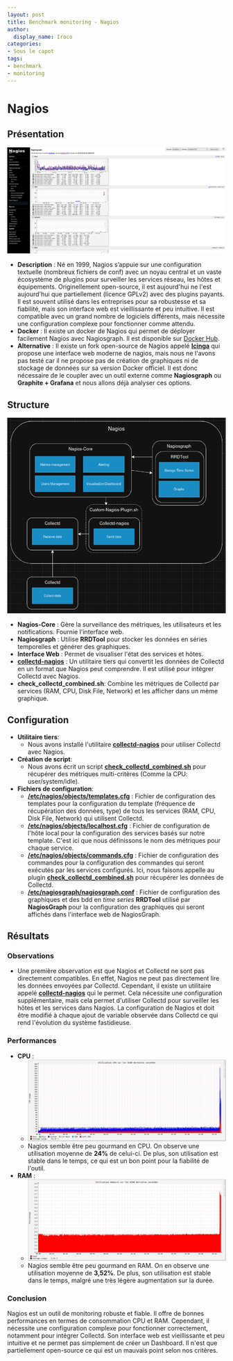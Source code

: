 ```yaml
---
layout: post
title: Benchmark monitoring - Nagios
author:
  display_name: Iroco
categories:
- Sous le capot
tags:
- benchmark
- monitoring
---
```

# Nagios

## Présentation

[![Exemple de dashboard de Grafana](../images/monitoring-dasboard-benchmark/Pres_nagios.png)](https://www.nagios.org/)

- **Description** : Né en 1999, Nagios s’appuie sur une configuration textuelle (nombreux fichiers de conf) avec un noyau central et un vaste écosystème de plugins pour surveiller les services réseau, les hôtes et équipements. Originellement open-source, il est aujourd'hui ne l'est aujourd'hui que partiellement (licence GPLv2) avec des plugins payants. Il est souvent utilisé dans les entreprises pour sa robustesse et sa fiabilité, mais son interface web est vieillissante et peu intuitive. Il est compatible avec un grand nombre de logiciels différents, mais nécessite une configuration complexe pour fonctionner comme attendu. 
- **Docker** : Il existe un docker de Nagios qui permet de déployer facilement Nagios avec Nagiosgraph. Il est disponible sur [Docker Hub](https://hub.docker.com/r/jasonrivers/nagios).
- **Alternative** :   Il existe un fork open-source de Nagios appelé [**Icinga**](https://icinga.com/) qui propose une interface web moderne de nagios, mais nous ne l'avons pas testé car il ne propose pas de création de graphiques ni de stockage de données sur sa version Docker officiel. Il est donc nécessaire de le coupler avec un outil externe comme **Nagiosgraph** ou **Graphite + Grafana** et nous allons déjà analyser ces options.

## Structure

[![Schéma descriptif du fonctionnement de Nagios](../images/monitoring-dasboard-benchmark/Schema_nagios.png)](https://www.nagios.org/)

  - **Nagios-Core** : Gère la surveillance des métriques, les utilisateurs et les notifications. Fournie l'interface web.
  - **Nagiosgraph** : Utilise **RRDTool** pour stocker les données en séries temporelles et générer des graphiques.
  - **Interface Web** : Permet de visualiser l'état des services et hôtes.
  - [**collectd-nagios**](https://www.collectd.org/documentation/manpages/collectd-nagios.html) : Un utilitaire tiers qui convertit les données de Collectd en un format que Nagios peut comprendre. Il est utilisé pour intégrer Collectd avec Nagios. 
  - **check_collectd_combined.sh**: Combine les métriques de Collectd par services (RAM, CPU, Disk File, Network) et les afficher dans un mème graphique.

## Configuration

- **Utilitaire tiers**:
  - Nous avons installé l'utilitaire [**collectd-nagios**](https://www.collectd.org/documentation/manpages/collectd-nagios.html) pour utiliser Collectd avec Nagios.
- **Création de script**:
  -  Nous avons écrit un script [**check_collectd_combined.sh**](https://github.com/iroco-co/bench-monitoring-dashboard/blob/main/nagios/Custom-Nagios-Plugins/check_collectd_combined.sh) pour récupérer des métriques multi-critères (Comme la CPU: user/system/idle). 
- **Fichiers de configuration**:
  - [**/etc/nagios/objects/templates.cfg**](https://github.com/iroco-co/bench-monitoring-dashboard/blob/main/nagios/nagios/etc/objects/templates.cfg) : Fichier de configuration des templates pour la configuration du template (fréquence de récupération des données, type) de tous les services (RAM, CPU, Disk File, Network) qui utilisent Collectd.
  - [**/etc/nagios/objects/localhost.cfg**](https://github.com/iroco-co/bench-monitoring-dashboard/blob/main/nagios/nagios/etc/objects/localhost.cfg) : Fichier de configuration de l'hôte local pour la configuration des services basés sur notre template. C'est ici que nous définissons le nom des métriques pour chaque service.
  - [**/etc/nagios/objects/commands.cfg**](https://github.com/iroco-co/bench-monitoring-dashboard/blob/main/nagios/nagios/etc/objects/commands.cfg) : Fichier de configuration des commandes pour la configuration des commandes qui seront exécutés par les services configurés. Ici, nous faisons appelle au plugin [**check_collectd_combined.sh**](https://github.com/iroco-co/bench-monitoring-dashboard/blob/main/nagios/Custom-Nagios-Plugins/check_collectd_combined.sh) pour récupérer les données de Collectd.
  - [**/etc/nagiosgraph/nagiosgraph.conf**](https://github.com/iroco-co/bench-monitoring-dashboard/blob/main/nagios/nagiosgraph/etc/nagiosgraph.conf) : Fichier de configuration des graphiques et des bdd en *time series* **RRDTool** utilisé par **NagiosGraph** pour la configuration des graphiques qui seront affichés dans l'interface web de NagiosGraph.

## Résultats

### Observations

  - Une première observation est que Nagios et Collectd ne sont pas directement compatibles. En effet, Nagios ne peut pas directement lire les données envoyées par Collectd. Cependant, il existe un utilitaire appelé [**collectd-nagios**](https://www.collectd.org/documentation/manpages/collectd-nagios.html) qui le permet. Cela nécessite une configuration supplémentaire, mais cela permet d'utiliser Collectd pour surveiller les hôtes et les services dans Nagios. La configuration de Nagios et doit être modifié à chaque ajout de variable observée dans Collectd ce qui rend l'évolution du système fastidieuse.

### Performances

  - **CPU** : 
    - ![Graphique d'utilisation CPU de Nagios sur les 8100 dernières secondes.](../images/monitoring-dasboard-benchmark/nagios_cpu_usage.png)
    - Nagios semble être peu gourmand en CPU. On observe une utilisation moyenne de **24%** de celui-ci. De plus, son utilisation est stable dans le temps, ce qui est un bon point pour la fiabilité de l'outil.
  - **RAM** :
    - ![Graphique d'utilisation mémoire de Nagios sur les 8100 dernières secondes.](../images/monitoring-dasboard-benchmark/nagios_memory_usage.png)
    - Nagios semble être peu gourmand en RAM. On en observe une utilisation moyenne de **3,52%**. De plus, son utilisation est stable dans le temps, malgré une très légère augmentation sur la durée.

### Conclusion

Nagios est un outil de monitoring robuste et fiable. Il offre de bonnes performances en termes de consommation CPU et RAM. 
Cependant, il nécessite une configuration complexe pour fonctionner correctement, notamment pour intégrer Collectd. Son interface web est vieillissante et peu intuitive et ne permet pas simplement de créer un Dashboard. Il n'est que partiellement open-source ce qui est un mauvais point selon nos critères.

